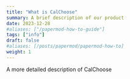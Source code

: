 ```yaml
---
title: "What is CalChoose"
summary: A brief description of our product
date: 2023-12-28
#aliases: ["/papermod-how-to-guide"]
tags: ["info"]
draft: false
#aliases: [/posts/papermod/papermod-how-to]
weight: 1
---
```

A more detailed description of CalChoose
